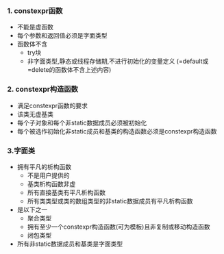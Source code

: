 ### 1. constexpr函数

* 不能是虚函数
* 每个参数和返回值必须是字面类型
* 函数体不含
  * try块
  * 非字面类型,静态或线程存储期,不进行初始化的变量定义
    (=default或=delete的函数体不含上述内容)

### 2. constexpr构造函数

* 满足constexpr函数的要求
* 该类无虚基类
* 每个子对象和每个非static数据成员必须被初始化
* 每个被选作初始化非static成员和基类的构造函数必须是constexpr构造函数

### 3.字面类

* 拥有平凡的析构函数
  * 不是用户提供的
  * 基类析构函数非虚
  * 所有直接基类有平凡析构函数
  * 所有类类型或类的数组类型的非static数据成员有平凡析构函数
* 是以下之一
  * 聚合类型
  * 拥有至少一个constexpr构造函数(可为模板)且非复制或移动构造函数
  * 闭包类型
* 所有非static数据成员和基类是字面类型